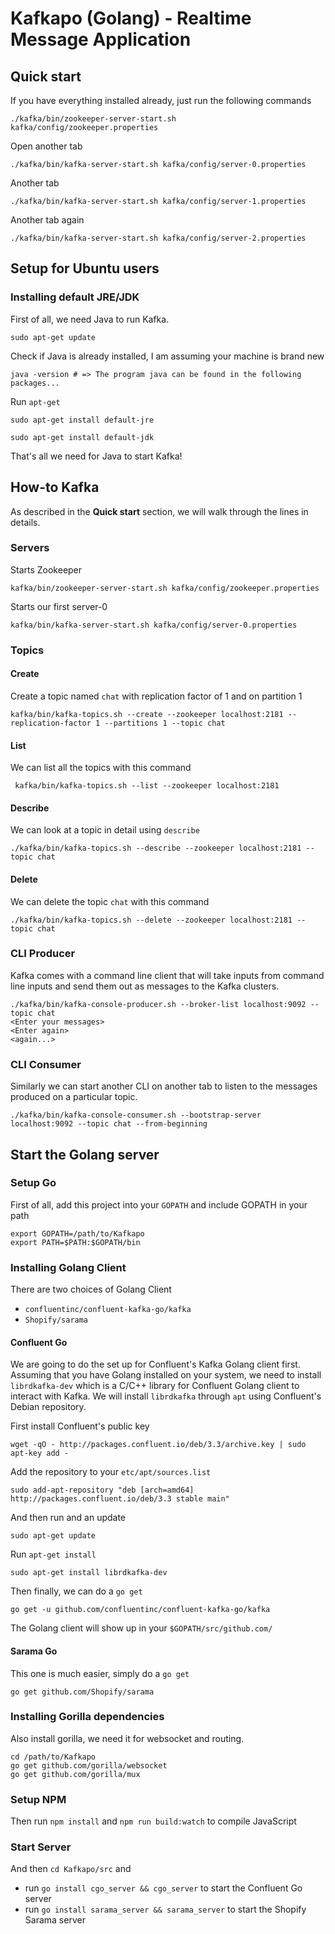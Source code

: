 # Kafkapo (Golang) - Realtime Message Application
## Quick start
If you have everything installed already, just run the following commands

```
./kafka/bin/zookeeper-server-start.sh kafka/config/zookeeper.properties
```

Open another tab
```
./kafka/bin/kafka-server-start.sh kafka/config/server-0.properties
```

Another tab
```
./kafka/bin/kafka-server-start.sh kafka/config/server-1.properties
```

Another tab again
```
./kafka/bin/kafka-server-start.sh kafka/config/server-2.properties
```

## Setup for Ubuntu users
### Installing default JRE/JDK
First of all, we need Java to run Kafka.
```shell
sudo apt-get update
```

Check if Java is already installed, I am assuming your machine is brand new
```shell
java -version # => The program java can be found in the following packages...
```

Run `apt-get`
```shell
sudo apt-get install default-jre
```
```shell
sudo apt-get install default-jdk
```
That's all we need for Java to start Kafka!

## How-to Kafka
As described in the **Quick start** section, we will walk through the lines in details.

### Servers
Starts Zookeeper
```shell
kafka/bin/zookeeper-server-start.sh kafka/config/zookeeper.properties
```

Starts our first server-0
```shell
kafka/bin/kafka-server-start.sh kafka/config/server-0.properties
```

### Topics
#### Create
Create a topic named `chat` with replication factor of 1 and on partition 1
```shell
kafka/bin/kafka-topics.sh --create --zookeeper localhost:2181 --replication-factor 1 --partitions 1 --topic chat
```

#### List
We can list all the topics with this command
```
 kafka/bin/kafka-topics.sh --list --zookeeper localhost:2181
 ```

#### Describe
We can look at a topic in detail using `describe`
```
./kafka/bin/kafka-topics.sh --describe --zookeeper localhost:2181 --topic chat
```

#### Delete
We can delete the topic `chat` with this command
```
./kafka/bin/kafka-topics.sh --delete --zookeeper localhost:2181 --topic chat
```

### CLI Producer
Kafka comes with a command line client that will take inputs from command line inputs and send them out as messages to the Kafka clusters.
```
./kafka/bin/kafka-console-producer.sh --broker-list localhost:9092 --topic chat
<Enter your messages>
<Enter again>
<again...>
```

### CLI Consumer
Similarly we can start another CLI on another tab to listen to the messages produced on a particular topic.
```
./kafka/bin/kafka-console-consumer.sh --bootstrap-server localhost:9092 --topic chat --from-beginning
```

## Start the Golang server
### Setup Go
First of all, add this project into your `GOPATH` and include GOPATH in your path
```
export GOPATH=/path/to/Kafkapo
export PATH=$PATH:$GOPATH/bin
```

### Installing Golang Client
There are two choices of Golang Client

* `confluentinc/confluent-kafka-go/kafka`
* `Shopify/sarama`

#### Confluent Go
We are going to do the set up for Confluent's Kafka Golang client first. Assuming that you have Golang installed on your system, we need to install `librdkafka-dev` which is a C/C++ library for Confluent Golang client to interact with Kafka. We will install `librdkafka` through `apt` using Confluent's Debian repository.

First install Confluent's public key
```shell
wget -qO - http://packages.confluent.io/deb/3.3/archive.key | sudo apt-key add -
```

Add the repository to your `etc/apt/sources.list`
```shell
sudo add-apt-repository "deb [arch=amd64] http://packages.confluent.io/deb/3.3 stable main"
```

And then run and an update
```shell
sudo apt-get update
```

Run `apt-get install`
```shell
sudo apt-get install librdkafka-dev
```

Then finally, we can do a `go get`
```shell
go get -u github.com/confluentinc/confluent-kafka-go/kafka
```

The Golang client will show up in your `$GOPATH/src/github.com/`

#### Sarama Go
This one is much easier, simply do a `go get`
```shell
go get github.com/Shopify/sarama
```

### Installing Gorilla dependencies
Also install gorilla, we need it for websocket and routing.
```
cd /path/to/Kafkapo
go get github.com/gorilla/websocket
go get github.com/gorilla/mux
```

### Setup NPM
Then run `npm install` and `npm run build:watch` to compile JavaScript

### Start Server
And then `cd Kafkapo/src` and

* run `go install cgo_server && cgo_server` to start the Confluent Go server
* run `go install sarama_server && sarama_server` to start the Shopify Sarama server
